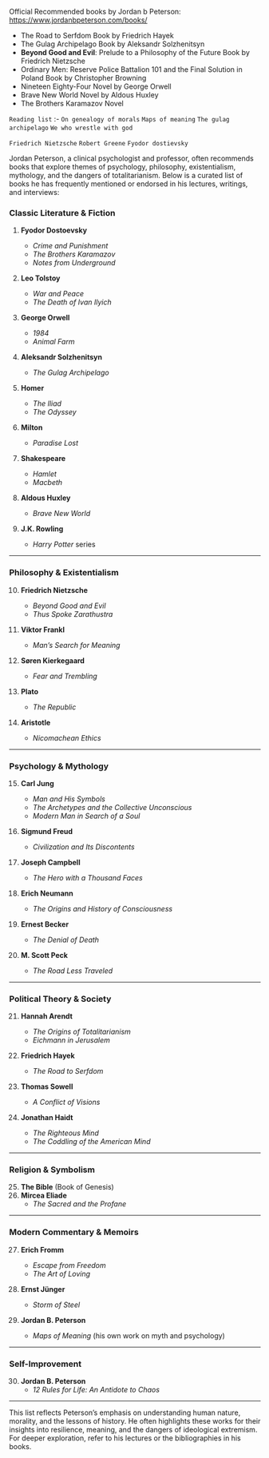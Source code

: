 Official Recommended books by Jordan b Peterson: https://www.jordanbpeterson.com/books/

- The Road to Serfdom Book by Friedrich Hayek
- The Gulag Archipelago Book by Aleksandr Solzhenitsyn
- **Beyond Good and Evil**: Prelude to a Philosophy of the Future Book by Friedrich Nietzsche
- Ordinary Men: Reserve Police Battalion 101 and the Final Solution in Poland Book by Christopher Browning
- Nineteen Eighty-Four Novel by George Orwell
- Brave New World Novel by Aldous Huxley
- The Brothers Karamazov Novel 


`Reading list` :-
`On genealogy of morals` 
`Maps of meaning` 
`The gulag archipelago` 
`We who wrestle with god` 

`Friedrich Nietzsche` 
`Robert Greene` 
`Fyodor dostievsky` 





Jordan Peterson, a clinical psychologist and professor, often recommends books that explore themes of psychology, philosophy, existentialism, mythology, and the dangers of totalitarianism. Below is a curated list of books he has frequently mentioned or endorsed in his lectures, writings, and interviews:

### **Classic Literature & Fiction**
1. **Fyodor Dostoevsky**  
   - *Crime and Punishment*  
   - *The Brothers Karamazov*  
   - *Notes from Underground*  

2. **Leo Tolstoy**  
   - *War and Peace*  
   - *The Death of Ivan Ilyich*  

3. **George Orwell**  
   - *1984*  
   - *Animal Farm*  

4. **Aleksandr Solzhenitsyn**  
   - *The Gulag Archipelago*  

5. **Homer**  
   - *The Iliad*  
   - *The Odyssey*  

6. **Milton**  
   - *Paradise Lost*  

7. **Shakespeare**  
   - *Hamlet*  
   - *Macbeth*  

8. **Aldous Huxley**  
   - *Brave New World*  

9. **J.K. Rowling**  
   - *Harry Potter* series  

---

### **Philosophy & Existentialism**
10. **Friedrich Nietzsche**  
    - *Beyond Good and Evil*  
    - *Thus Spoke Zarathustra*  

11. **Viktor Frankl**  
    - *Man’s Search for Meaning*  

12. **Søren Kierkegaard**  
    - *Fear and Trembling*  

13. **Plato**  
    - *The Republic*  

14. **Aristotle**  
    - *Nicomachean Ethics*  

---

### **Psychology & Mythology**
15. **Carl Jung**  
    - *Man and His Symbols*  
    - *The Archetypes and the Collective Unconscious*  
    - *Modern Man in Search of a Soul*  

16. **Sigmund Freud**  
    - *Civilization and Its Discontents*  

17. **Joseph Campbell**  
    - *The Hero with a Thousand Faces*  

18. **Erich Neumann**  
    - *The Origins and History of Consciousness*  

19. **Ernest Becker**  
    - *The Denial of Death*  

20. **M. Scott Peck**  
    - *The Road Less Traveled*  

---

### **Political Theory & Society**
21. **Hannah Arendt**  
    - *The Origins of Totalitarianism*  
    - *Eichmann in Jerusalem*  

22. **Friedrich Hayek**  
    - *The Road to Serfdom*  

23. **Thomas Sowell**  
    - *A Conflict of Visions*  

24. **Jonathan Haidt**  
    - *The Righteous Mind*  
    - *The Coddling of the American Mind*  

---

### **Religion & Symbolism**
25. **The Bible** (Book of Genesis)  
26. **Mircea Eliade**  
    - *The Sacred and the Profane*  

---

### **Modern Commentary & Memoirs**
27. **Erich Fromm**  
    - *Escape from Freedom*  
    - *The Art of Loving*  

28. **Ernst Jünger**  
    - *Storm of Steel*  

29. **Jordan B. Peterson**  
    - *Maps of Meaning* (his own work on myth and psychology)  

---

### **Self-Improvement**
30. **Jordan B. Peterson**  
    - *12 Rules for Life: An Antidote to Chaos*  

---

This list reflects Peterson’s emphasis on understanding human nature, morality, and the lessons of history. He often highlights these works for their insights into resilience, meaning, and the dangers of ideological extremism. For deeper exploration, refer to his lectures or the bibliographies in his books.